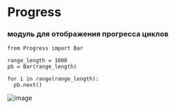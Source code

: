 # Progress

### модуль для отображения прогресса циклов   

```
from Progress import Bar

range_length = 1000
pb = Bar(range_length)

for i in range(range_length):
  pb.next()
```

![image](https://user-images.githubusercontent.com/83712099/208332561-e18c89d2-871e-441f-97c3-1cc79a628c7f.png)
